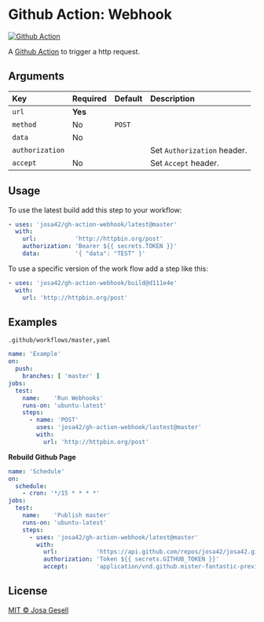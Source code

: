 # Github Action: Webhook

[![Github Action](https://github.com/josa42/gh-action-webhook/workflows/Master/badge.svg)](https://github.com/josa42/gh-action-webhook/actions)

A [Github Action](https://github.com/features/actions) to trigger a http request.

## Arguments

| Key             | Required | Default | Description                           |
|:----------------|:---------|:--------|:--------------------------------------|
| `url`           | **Yes**  |         |                                       |
| `method`        | No       | `POST`  |                                       |
| `data`          | No       |         |                                       |
| `authorization` |          |         | Set `Authorization` header.           |
| `accept`        | No       |         | Set `Accept` header.                  |

## Usage

To use the latest build add this step to your workflow:

```yaml
- uses: 'josa42/gh-action-webhook/latest@master'
  with:
    url:           'http://httpbin.org/post'
    authorization: 'Bearer ${{ secrets.TOKEN }}'
    data:          '{ "data": "TEST" }'
```

To use a specific version of the work flow add a step like this:

```yaml
- uses: 'josa42/gh-action-webhook/build@d111e4e'
  with:
    url: 'http://httpbin.org/post'
```

## Examples

`.github/workflows/master,yaml`

```yaml
name: 'Example'
on:
  push:
    branches: [ 'master' ]
jobs:
  test:
    name:    'Run Webhooks'
    runs-on: 'ubuntu-latest'
    steps:
      - name: 'POST'
        uses: 'josa42/gh-action-webhook/lastest@master'
        with:
          url: 'http://httpbin.org/post'
```

**Rebuild Github Page**

```yaml
name: 'Schedule'
on:
  schedule:
    - cron: '*/15 * * * *'
jobs:
  test:
    name:    'Publish master'
    runs-on: 'ubuntu-latest'
    steps:
      - uses: 'josa42/gh-action-webhook/latest@master'
        with:
          url:           'https://api.github.com/repos/josa42/josa42.github.io/pages/builds'
          authorization: 'Token ${{ secrets.GITHUB_TOKEN }}'
          accept:        'application/vnd.github.mister-fantastic-preview+json'

```


## License

[MIT © Josa Gesell](LICENSE)
